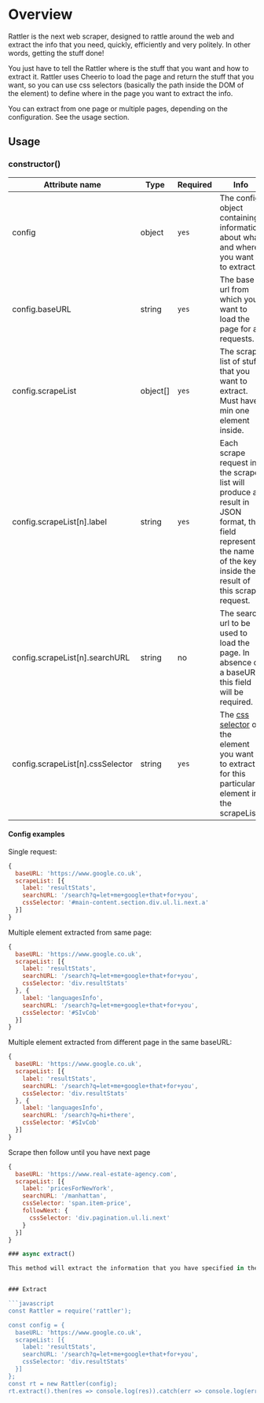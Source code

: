 # Overview

Rattler is the next web scraper, designed to rattle around the web and extract the info that you need, quickly, efficiently and very politely. In other words, getting the stuff done!

You just have to tell the Rattler where is the stuff that you want and how to extract it. Rattler uses Cheerio to load the page and return the stuff that you want, so you can use css selectors (basically the path inside the DOM of the element) to define where in the page you want to extract the info.

You can extract from one page or multiple pages, depending on the configuration. See the usage section. 
## Usage

### constructor()

Attribute name | Type | Required | Info
---------|----------|---------|---------
config | object | `yes` | The config object containing information about what and where you want to extract.
config.baseURL | string | `yes` | The base url from which you want to load the page for all requests.
config.scrapeList | object[] | `yes` | The scrape list of stuff that you want to extract. Must have min one element inside.
config.scrapeList[n].label | string | `yes` | Each scrape request in the scrape list will produce a result in JSON format, this field represent the name of the key inside the result of this scrape request.
config.scrapeList[n].searchURL | string | no | The search url to be used to load the page. In absence of a baseURL this field will be required.
config.scrapeList[n].cssSelector | string | `yes` | The [css selector](https://www.w3schools.com/cssref/css_selectors.asp) of the element you want to extract for this particular element in the scrapeList.

#### Config examples

Single request:

```javascript
{
  baseURL: 'https://www.google.co.uk', 
  scrapeList: [{
    label: 'resultStats',
    searchURL: '/search?q=let+me+google+that+for+you',
    cssSelector: '#main-content.section.div.ul.li.next.a'
  }]
}
```

Multiple element extracted from same page:


```javascript
{
  baseURL: 'https://www.google.co.uk', 
  scrapeList: [{
    label: 'resultStats',
    searchURL: '/search?q=let+me+google+that+for+you',
    cssSelector: 'div.resultStats'
  }, {
    label: 'languagesInfo',
    searchURL: '/search?q=let+me+google+that+for+you',
    cssSelector: '#SIvCob'
  }]
}
```

Multiple element extracted from different page in the same baseURL:


```javascript
{
  baseURL: 'https://www.google.co.uk', 
  scrapeList: [{
    label: 'resultStats',
    searchURL: '/search?q=let+me+google+that+for+you',
    cssSelector: 'div.resultStats'
  }, {
    label: 'languagesInfo',
    searchURL: '/search?q=hi+there',
    cssSelector: '#SIvCob'
  }]
}
```

Scrape then follow until you have next page

```javascript
{
  baseURL: 'https://www.real-estate-agency.com',
  scrapeList: [{
    label: 'pricesForNewYork',
    searchURL: '/manhattan',
    cssSelector: 'span.item-price',
    followNext: {
      cssSelector: 'div.pagination.ul.li.next'
    }
  }] 
}

### async extract()

This method will extract the information that you have specified in the config from each of the scrapeList element and present the results in JSON format. For each scrapeList element an http request will be performed (or it will load the page from cache if the request has been already executed) and the combined text contentes of each element in the set of matched elemens, including descendands, will be returned. 


### Extract

```javascript
const Rattler = require('rattler');

const config = {
  baseURL: 'https://www.google.co.uk', 
  scrapeList: [{
    label: 'resultStats',
    searchURL: '/search?q=let+me+google+that+for+you',
    cssSelector: 'div.resultStats'
  }]
};
const rt = new Rattler(config);
rt.extract().then(res => console.log(res)).catch(err => console.log(err));
```
